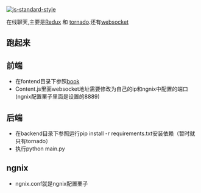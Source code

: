 [![js-standard-style](https://img.shields.io/badge/code%20style-standard-brightgreen.svg?style=flat)](http://standardjs.com/)

在线聊天,主要是[Redux](https://github.com/reactjs/redux) 和 [tornado](https://github.com/tornadoweb/tornado).还有[websocket](https://developer.mozilla.org/zh-CN/docs/Web/API/WebSocket)
## 跑起来
## 前端
*  在fontend目录下参照[book](https://github.com/mynamexyy/book)
*  Content.js里面websocket地址需要修改为自己的ip和ngnix中配置的端口(ngnix配置栗子里面是设置的8889)
## 后端
*  在backend目录下参照运行pip install -r requirements.txt安装依赖（暂时就只有tornado）
*  执行python main.py
## ngnix
*  ngnix.conf就是ngnix配置栗子
